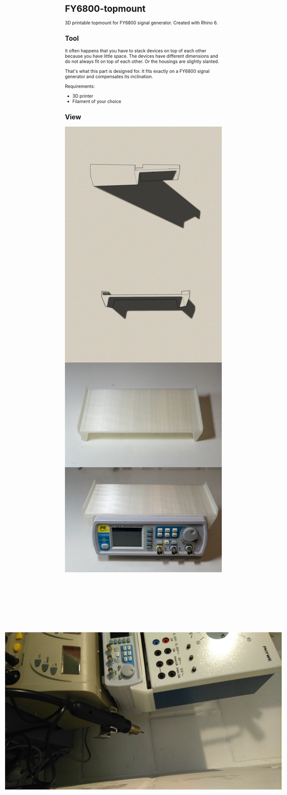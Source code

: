 # FY6800-topmount
3D printable topmount for FY6800 signal generator. Created with Rhino 6.

## Tool
It often happens that you have to stack devices on top of each other because you have little space. The devices have different dimensions and do not always fit on top of each other. Or the housings are slightly slanted. 

That's what this part is designed for. It fits exactly on a FY6800 signal generator and compensates its inclination.

Requirements:
* 3D printer 
* Filament of your choice

## View
<img src="iso1.jpg" width="500" align="center"> 
<img src="front.jpg" width="500" align="center"> 
<img src="20190820-DSC03962.jpg" width="500" align="center"> 
<img src="20190820-DSC03964.jpg" width="500" align="center"> 
<img src="20190820_170032.jpg" width="500" align="center" style="transform:rotate(90deg);"> 

